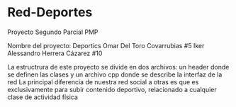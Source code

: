 # Red-Deportes
Proyecto Segundo Parcial PMP

Nombre del proyecto: Deportics
Omar Del Toro Covarrubias #5
Iker Alessandro Herrera Cázarez #10

La estructrura de este proyecto se divide en dos archivos: un header donde se definen las clases y un archivo cpp donde se describe la interfaz de la red
La principal diferencia de nuestra red social a otras es que es exclusivamente para subir contenido deportivo, relacionado a cualquier clase de actividad física
